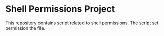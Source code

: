 # Shell Permissions Project

This repository contains script related to shell permissions. The script set permission the file.
